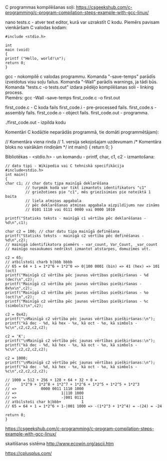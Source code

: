 C programmas kompilēšanas soļi:  https://csgeekshub.com/c-programming/c-program-compilation-steps-example-with-gcc-linux/

nano tests.c - atver text editor, kurā var uzrakstīt C kodu. Piemērs pavisam vienkāršam C valodas kodam: 

    #include <stdio.h>

    int
    main (void)
    {
    printf ("Hello, world!\n");
    return 0;
    }

gcc - nokompilē c valodas programmu. 
 Komanda "-save-temps" parādīs izveidotus visu soļu failus. 
 Komanda "-Wall" parādīs warnings, ja tādi būs. 
 Komanda "tests.c -o tests.out" izdara pēdējo kompilēšanas soli - linking process.  
  Piemērs: gcc -Wall -save-temps first_code.c -o first.out

first_code.c - C koda fails
first_code.i - pre-processed fails.
first_code.s - assembly fails.
first_code.o - object fails.
first_code.out - programma.

./first_code.out - izpilda kodu

Komentāri C kodā(tie neparādās programmā, tie domāti programmētājam):

// Komentāra viena rinda
// 1. versija sekojošajam uzdevumam
/*
Komentāra bloks
no vairākām rindiņām
*/
int main()
{
return 0;
}


Bibliotēkas - <stdio.h> - un komandu - printf, char, c1, c2 - izmantošana:

    // datu tipi - Wikipedia vai C tehniskā specifikācija
    #include<stdio.h>
    int main()
    {
    char c1; // char datu tipa mainīgā deklarēšana
             // turpmāk kodā var tikt izmantots identifikators "c1"
             // griežotiees pie "c1", mēs griezīsimies pie noteiktā 1 baita
             // liela atmiņas apgabala
             // pēc deklarēšanas atmiņas apgabala aizpildījums nav zināms
             // 0101 1110 vai 0111 0000 vai 0000 1010

    printf("Statisks teksts - mainīgā c1 vērtība pēc deklarēšanas - %d\n",c1);

    char c2 = 100; // char datu tipa mainīgā definēšana
    printf("Statisks teksts - mainīgā c2 vērtība pēc definēšanas - %d\n",c2);
    // mainīgā identifikatora piemērs - var_count, Var_Count, _var_count
    // mainīgo nosaukumos nedrīkst izmantot atstarpes, domuzīmes utt.

    c2 = 65;
    // atbilstoši charb b|bbb bbbb
    // 65 = 64 + 1 = 1*2^6 + 1*2^0 => 0|100 0001 (bin) => 41 (hex) => 101 (oct)
    printf("Mainīgā c2 vērtība pēc jaunas vērtības piešķiršanas - %d (dec)\n",c2);
    printf("Mainīgā c2 vērtība pēc jaunas vērtības piešķiršanas - 0x%x\n",c2);
    printf("Mainīgā c2 vērtība pēc jaunas vērtības piešķiršanas - %o (oct)\n",c2);
    printf("Mainīgā c2 vērtība pēc jaunas vērtības piešķiršanas - %c (simbols)\n",c2);

    c2 = 0x42;
    printf("\nMainīgā c2 vērtība pēc jaunas vērtības piešķiršanas:\n");
    printf("kā dec - %d, kā hex - %x, kā oct - %o, kā simbols - %c\n",c2,c2,c2,c2);

    c2 = 'K';
    printf("\nMainīgā c2 vērtība pēc jaunas vērtības piešķiršanas:\n");
    printf("kā dec - %d, kā hex - %x, kā oct - %o, kā simbols - %c\n",c2,c2,c2,c2);

    c2 = 1000;
    printf("\nMainīgā c2 vērtība pēc jaunas vērtības piešķiršanas:\n");
    printf("kā dec - %d, kā hex - %x, kā oct - %o, kā simbols - %c\n",c2,c2,c2,c2);

    // 1000 = 512 + 256 + 128 + 64 + 32 + 8 =
    //     1*2^9 + 1*2^8 + 1*2^7 + 1*2^6 + 1*2^5 + 1*2^5 + 1*2^3
    // =>           0000 0011 1110 1000
    // =>                    1|110 1000
    // =>                    -|001 0111
    // atbilstoši char b|bbb+         1
    // 65 = 64 + 1 = 1*2^6 + 1-|001 1000 => -(1*2^3 + 1*2^4) = -(24) = -24

    return 0;
    }

https://csgeekshub.com/c-programming/c-program-compilation-steps-example-with-gcc-linux/

skaitīšanas sistēma http://www.ecowin.org/ascii.htm

https://cplusplus.com/

